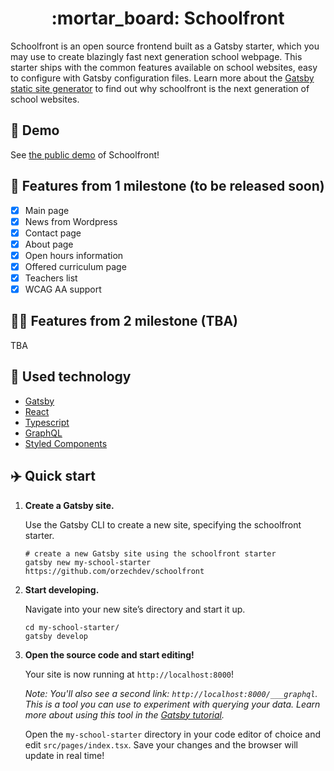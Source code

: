 <h1 align="center">:mortar_board: Schoolfront</h1>

Schoolfront is an open source frontend built as a Gatsby starter, which you may use to create blazingly fast next generation school webpage. This starter ships with the common features available on school websites, easy to configure with Gatsby configuration files. Learn more about the [Gatsby static site generator](https://www.gatsbyjs.org/) to find out why schoolfront is the next generation of school websites.

## :mag_right: Demo

See [the public demo](https://schoolfront.netlify.app/) of Schoolfront!

## :rocket: Features from 1 milestone (to be released soon)

- [x] Main page
- [x] News from Wordpress
- [x] Contact page
- [x] About page
- [x] Open hours information
- [x] Offered curriculum page
- [x] Teachers list
- [x] WCAG AA support

## :rocket::rocket: Features from 2 milestone (TBA)

TBA

## :hammer: Used technology

- [Gatsby](https://www.gatsbyjs.org/)
- [React](https://reactjs.org/)
- [Typescript](https://www.typescriptlang.org/)
- [GraphQL](https://graphql.org/)
- [Styled Components](https://styled-components.com/)

## :airplane: Quick start

1.  **Create a Gatsby site.**

    Use the Gatsby CLI to create a new site, specifying the schoolfront starter.

    ```shell
    # create a new Gatsby site using the schoolfront starter
    gatsby new my-school-starter https://github.com/orzechdev/schoolfront
    ```

1.  **Start developing.**

    Navigate into your new site’s directory and start it up.

    ```shell
    cd my-school-starter/
    gatsby develop
    ```

1.  **Open the source code and start editing!**

    Your site is now running at `http://localhost:8000`!

    _Note: You'll also see a second link: _`http://localhost:8000/___graphql`_. This is a tool you can use to experiment with querying your data. Learn more about using this tool in the [Gatsby tutorial](https://www.gatsbyjs.org/tutorial/part-five/#introducing-graphiql)._

    Open the `my-school-starter` directory in your code editor of choice and edit `src/pages/index.tsx`. Save your changes and the browser will update in real time!
    
